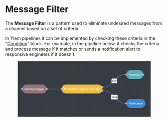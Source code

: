 # Message Filter

The **Message Filter** is a pattern used to eliminate undesired messages from a channel based on a set of criteria.

In Ylem pipelines it can be implemented by checking these criteria in the "[Condition](../../pipelines/tasks-ip/condition.md)" block. For example, in the pipeline below, it checks the criteria and process message if it matches or sends a notification alert to responsive engineers if it doesn't.

<figure><img src="../../.gitbook/assets/Screenshot 2024-05-03 at 23.29.34.png" alt=""><figcaption></figcaption></figure>
